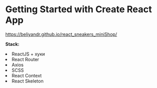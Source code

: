 # Getting Started with Create React App
https://beliyandr.github.io/react_sneakers_miniShop/

<b>Stack:</b>
<li> ReactJS + хуки </li>
<li> React Router </li>
<li> Axios </li>
<li> SCSS </li>
<li> React Context </li>
<li> React Skeleton </li>

